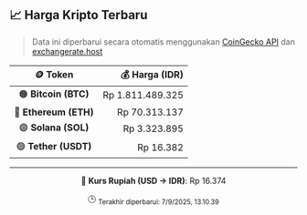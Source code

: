 

<!-- HARGA_KRIPTO -->
## 📈 Harga Kripto Terbaru

> Data ini diperbarui secara otomatis menggunakan [CoinGecko API](https://www.coingecko.com/) dan [exchangerate.host](https://exchangerate.host/)

<div align="center">

| 🪙 Token | 💰 Harga (IDR) |
|:------:|---------------:|
| 🟠 **Bitcoin (BTC)**   | Rp 1.811.489.325 |
| 🔵 **Ethereum (ETH)**  | Rp 70.313.137 |
| 🟣 **Solana (SOL)**    | Rp 3.323.895 |
| 🟢 **Tether (USDT)**   | Rp 16.382 |

---

💱 **Kurs Rupiah (USD → IDR)**: Rp 16.374

🕒 <sub>Terakhir diperbarui: 7/9/2025, 13.10.39</sub>

</div>
<!-- /HARGA_KRIPTO -->